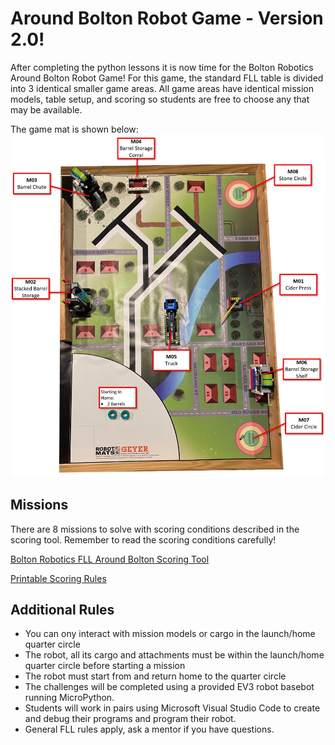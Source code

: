 # Around Bolton Robot Game - Version 2.0!


After completing the python lessons it is now time for the  Bolton Robotics Around Bolton Robot Game!  For this game, the standard FLL table is divided into 3 identical smaller game areas.
All game areas have identical mission models, table setup, and scoring so students are free to choose any that may be available.

The game mat is shown below:
![Around Bolton Game Mat](../images/game_mat/spring_training_2024.jpg)

## Missions
There are 8 missions to solve with scoring conditions described in the scoring tool.  Remember to read the scoring conditions carefully!

[Bolton Robotics FLL Around Bolton Scoring Tool](https://fssfll.github.io/fssfll/FLL-scorer/)

[Printable Scoring Rules](./Around_Bolton_Rules_2024.pdf)

## Additional Rules
 * You can ony interact with mission models or cargo in the launch/home quarter circle
 * The robot, all its cargo and attachments must be within the launch/home quarter circle before starting a mission
 * The robot must start from and return home to the quarter circle
 * The challenges will be completed using a provided EV3 robot basebot running MicroPython.    
 * Students will work in pairs using Microsoft Visual Studio Code to create and debug their programs and program their robot. 
 * General FLL rules apply, ask a mentor if you have questions.
